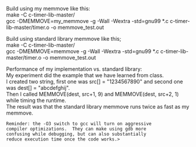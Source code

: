 Build using my memmove like this:  
      make -C c-timer-lib-master/  
      gcc -DMEMMOVE=my_memmove -g -Wall -Wextra -std=gnu99 *.c c-timer-lib-master/timer.o -o memmove_test.out

Build using standard library memmove like this;  
      make -C c-timer-lib-master/  
      gcc -DMEMMOVE=memmove -g -Wall -Wextra -std=gnu99 *.c c-timer-lib-master/timer.o -o memmove_test.out


Performance of my implementation vs. standard library:  
      My experiment did the example that we have learned from class.  
      I created two string, first one was src[] = "1234567890" and second one was dest[] = "abcdefghij".  
      Then I called MEMMOVE(dest, src+1, 9) and MEMMOVE(dest, src+2, 1) while timing the runtime.  
      The result was that the standard library memmove runs twice as fast as my memmove.  

    Reminder: the -O3 switch to gcc will turn on aggressive
    compiler optimizations.  They can make using gdb more
    confusing while debugging, but can also substantially
    reduce execution time once the code works.>
